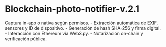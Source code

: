 # Blockchain-photo-notifier-v.2.1
Captura in-app o nativa según permisos. - Extracción automática de EXIF, sensores y ID de dispositivo. - Generación de hash SHA-256 y firma digital. - Interacción con Ethereum vía Web3.py. - Notarización on-chain y verificación pública.

